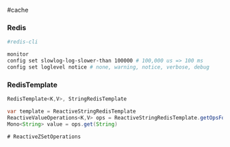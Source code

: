 #cache 

### Redis

```bash
#redis-cli

monitor
config set slowlog-log-slower-than 100000 # 100,000 us => 100 ms
config set loglevel notice # none, warning, notice, verbose, debug
```

### RedisTemplate

```java
RedisTemplate<K,V>, StringRedisTemplate
```

```java
var template = ReactiveStringRedisTemplate
ReactiveValueOperations<K,V> ops = ReactiveStringRedisTemplate.getOpsForValue()
Mono<String> value = ops.get(String)

# ReactiveZSetOperations
```
